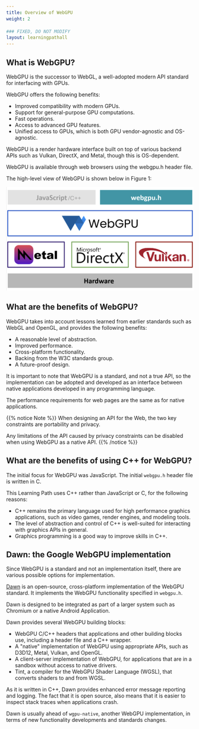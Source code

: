 ```yaml
---
title: Overview of WebGPU
weight: 2

### FIXED, DO NOT MODIFY
layout: learningpathall
---
```


## What is WebGPU?

WebGPU is the successor to WebGL, a well-adopted modern API standard for interfacing with GPUs. 

WebGPU offers the following benefits:

* Improved compatibility with modern GPUs.
* Support for general-purpose GPU computations.
* Fast operations.
* Access to advanced GPU features. 
* Unified access to GPUs, which is both GPU vendor-agnostic and OS-agnostic.

WebGPU is a render hardware interface built on top of various backend APIs such as Vulkan, DirectX, and Metal, though this is OS-dependent. 

WebGPU is available through web browsers using the webgpu.h header file. 

The high-level view of WebGPU is shown below in Figure 1:

![Figure 1: WebGPU high level view #center](images/webgpu_highlevel.png "Figure 1: WebGPU High-Level View")

## What are the benefits of WebGPU?

WebGPU takes into account lessons learned from earlier standards such as WebGL and OpenGL, and provides the following benefits: 

* A reasonable level of abstraction.
* Improved performance.
* Cross-platform functionality.
* Backing from the W3C standards group.
* A future-proof design.

It is important to note that WebGPU is a standard, and not a true API, so the implementation can be adopted and developed as an interface between native applications developed in any programming language.

The performance requirements for web pages are the same as for native applications.

{{% notice Note %}}
When designing an API for the Web, the two key constraints are portability and privacy. 

Any limitations of the API caused by privacy constraints can be disabled when using WebGPU as a native API.
{{% /notice %}}

## What are the benefits of using C++ for WebGPU?

The initial focus for WebGPU was JavaScript.  The initial `webgpu.h` header file is written in C. 

This Learning Path uses C++ rather than JavaScript or C, for the following reasons:

* C++ remains the primary language used for high performance graphics applications, such as video games, render engines, and modeling tools.
* The level of abstraction and control of C++ is well-suited for interacting with graphics APIs in general.
* Graphics programming is a good way to improve skills in C++.

## Dawn: the Google WebGPU implementation

Since WebGPU is a standard and not an implementation itself, there are various possible options for implementation. 

[Dawn](https://github.com/google/dawn) is an open-source, cross-platform implementation of the WebGPU standard. It implements the WebGPU functionality specified in `webgpu.h`. 

Dawn is designed to be integrated as part of a larger system such as Chromium or a native Android Application.

Dawn provides several WebGPU building blocks:

* WebGPU C/C++ headers that applications and other building blocks use, including a header file and a C++ wrapper.
* A "native" implementation of WebGPU using appropriate APIs, such as D3D12, Metal, Vulkan, and OpenGL. 
* A client-server implementation of WebGPU, for applications that are in a sandbox without access to native drivers.
* Tint, a compiler for the WebGPU Shader Language (WGSL), that converts shaders to and from WGSL.

As it is written in C++, Dawn provides enhanced error message reporting and logging. The fact that it is open source, also means that it is easier to inspect stack traces when applications crash.

Dawn is usually ahead of `wgpu-native`, another WebGPU implementation, in terms of new functionality developments and standards changes. 
